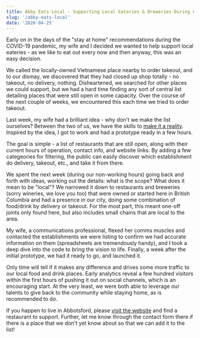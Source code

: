 ```yaml
---
title: Abby Eats Local - Supporting Local Eateries & Breweries During COVID-19
slug: '/abby-eats-local'
date: '2020-04-25'
---
```

Early on in the days of the "stay at home" recommendations during the COVID-19 pandemic, my wife and I decided we wanted to help support local eateries - as we like to eat out every now and then anyway, this was an easy decision.

We called the locally-owned Vietnamese place nearby to order takeout, and to our dismay, we discovered that they had closed up shop totally - no takeout, no delivery, nothing. Disheartened, we searched for other places we could support, but we had a hard time finding any sort of central list detailing places that were still open in some capacity. Over the course of the next couple of weeks, we encountered this each time we tried to order takeout.

Last week, my wife had a brilliant idea - why don't we make the list ourselves? Between the two of us, we have the skills to [make it a reality](https://abbyeatslocal.com). Inspired by the idea, I got to work and had a prototype ready in a few hours.

The goal is simple - a list of restaurants that are still open, along with their current hours of operation, contact info, and website links. By adding a few categeories for filtering, the public can easily discover which establishment do delivery, takeout, etc., and take it from there.

We spent the next week (during our non-working hours) going back and forth with ideas, working out the details: what is the scope?  What does it mean to be "local"? We narrowed it down to restaurants and breweries (sorry wineries, we love you too) that were owned or started here in British Columbia and had a presence in our city, doing some combination of food/drink by delivery or takeout. For the most part, this meant one-off joints only found here, but also includes small chains that are local to the area.

My wife, a communications professional, flexed her comms muscles and contacted the establishments we were listing to confirm we had accurate information on them (spreadsheets are tremendously handy), and I took a deep dive into the code to bring the vision to life. Finally, a week after the initial prototype, we had it ready to go, and launched it.

Only time will tell if it makes any difference and drives some more traffic to our local food and drink places. Early analytics reveal a few hundred visitors within the first hours of pushing it out on social channels, which is an encouraging start. At the very least, we were both able to leverage our talents to give back to the community while staying home, as is recommended to do.

If you happen to live in Abbotsford, please [visit the website](https://abbyeatslocal.com) and find a restaurant to support. Further, let me know through the contact form there if there is a place that we don't yet know about so that we can add it to the list!
